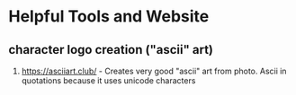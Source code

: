 # Helpful Tools and Website
## character logo creation ("ascii" art)
1. https://asciiart.club/ - Creates very good "ascii" art from photo. Ascii in quotations because it uses unicode characters
